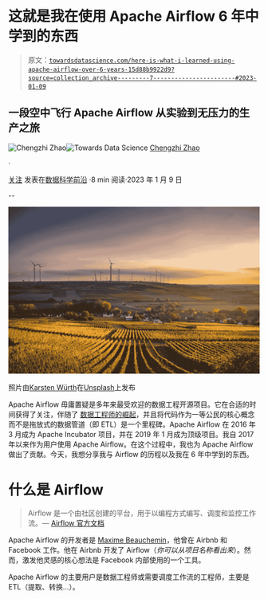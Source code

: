 # 这就是我在使用 Apache Airflow 6 年中学到的东西

> 原文：[`towardsdatascience.com/here-is-what-i-learned-using-apache-airflow-over-6-years-15d88b9922d9?source=collection_archive---------7-----------------------#2023-01-09`](https://towardsdatascience.com/here-is-what-i-learned-using-apache-airflow-over-6-years-15d88b9922d9?source=collection_archive---------7-----------------------#2023-01-09)

## 一段空中飞行 Apache Airflow 从实验到无压力的生产之旅

[](https://chengzhizhao.medium.com/?source=post_page-----15d88b9922d9--------------------------------)![Chengzhi Zhao](https://chengzhizhao.medium.com/?source=post_page-----15d88b9922d9--------------------------------)[](https://towardsdatascience.com/?source=post_page-----15d88b9922d9--------------------------------)![Towards Data Science](https://towardsdatascience.com/?source=post_page-----15d88b9922d9--------------------------------) [Chengzhi Zhao](https://chengzhizhao.medium.com/?source=post_page-----15d88b9922d9--------------------------------)

·

[关注](https://medium.com/m/signin?actionUrl=https%3A%2F%2Fmedium.com%2F_%2Fsubscribe%2Fuser%2Ff956c63a9571&operation=register&redirect=https%3A%2F%2Ftowardsdatascience.com%2Fhere-is-what-i-learned-using-apache-airflow-over-6-years-15d88b9922d9&user=Chengzhi+Zhao&userId=f956c63a9571&source=post_page-f956c63a9571----15d88b9922d9---------------------post_header-----------) 发表在[数据科学前沿](https://towardsdatascience.com/?source=post_page-----15d88b9922d9--------------------------------) ·8 min 阅读·2023 年 1 月 9 日[](https://medium.com/m/signin?actionUrl=https%3A%2F%2Fmedium.com%2F_%2Fvote%2Ftowards-data-science%2F15d88b9922d9&operation=register&redirect=https%3A%2F%2Ftowardsdatascience.com%2Fhere-is-what-i-learned-using-apache-airflow-over-6-years-15d88b9922d9&user=Chengzhi+Zhao&userId=f956c63a9571&source=-----15d88b9922d9---------------------clap_footer-----------)

--

[](https://medium.com/m/signin?actionUrl=https%3A%2F%2Fmedium.com%2F_%2Fbookmark%2Fp%2F15d88b9922d9&operation=register&redirect=https%3A%2F%2Ftowardsdatascience.com%2Fhere-is-what-i-learned-using-apache-airflow-over-6-years-15d88b9922d9&source=-----15d88b9922d9---------------------bookmark_footer-----------)![](img/2e84fe2488de04a2676a5ff7e1454684.png)

照片由[Karsten Würth](https://unsplash.com/@karsten_wuerth?utm_source=unsplash&utm_medium=referral&utm_content=creditCopyText)在[Unsplash](https://unsplash.com/photos/UbGYPMbMYP8?utm_source=unsplash&utm_medium=referral&utm_content=creditCopyText)上发布

Apache Airflow 毋庸置疑是多年来最受欢迎的数据工程开源项目。它在合适的时间获得了关注，伴随了 [数据工程师的崛起](https://medium.com/free-code-camp/the-rise-of-the-data-engineer-91be18f1e603)，并且将代码作为一等公民的核心概念而不是拖放式的数据管道（即 ETL）是一个里程碑。Apache Airflow 在 2016 年 3 月成为 Apache Incubator 项目，并在 2019 年 1 月成为顶级项目。我自 2017 年以来作为用户使用 Apache Airflow。在这个过程中，我也为 Apache Airflow 做出了贡献。今天，我想分享我与 Airflow 的历程以及我在 6 年中学到的东西。

# **什么是 Airflow**

> Airflow 是一个由社区创建的平台，用于以编程方式编写、调度和监控工作流。— [Airflow 官方文档](https://airflow.apache.org/)

Apache Airflow 的开发者是 [Maxime Beauchemin](https://medium.com/@maximebeauchemin)，他曾在 Airbnb 和 Facebook 工作。他在 Airbnb 开发了 Airflow（*你可以从项目名称看出来*）。然而，激发他灵感的核心想法是 Facebook 内部使用的一个工具。

Apache Airflow 的主要用户是数据工程师或需要调度工作流的工程师，主要是 ETL（提取、转换…）。
